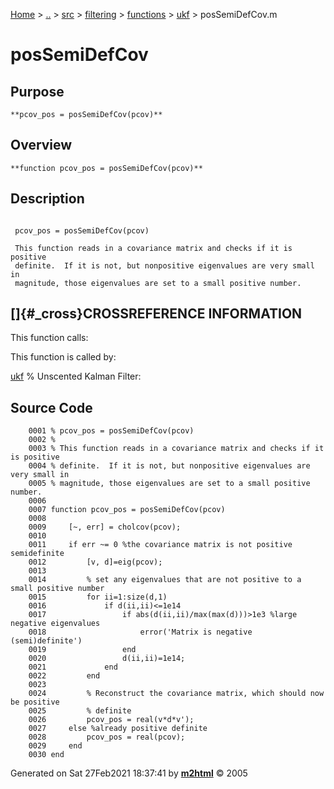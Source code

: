 [Home](../../../../../../index.html) \> [..](#) \> [src](#) \>
[filtering](#) \> [functions](#) \> [ukf](index.md) \> posSemiDefCov.m



# posSemiDefCov

## Purpose 

``` 
**pcov_pos = posSemiDefCov(pcov)**
```

## Overview 

``` 
**function pcov_pos = posSemiDefCov(pcov)**
```

## Description 

```
 
 pcov_pos = posSemiDefCov(pcov)

 This function reads in a covariance matrix and checks if it is positive
 definite.  If it is not, but nonpositive eigenvalues are very small in
 magnitude, those eigenvalues are set to a small positive number.

```

## []{#_cross}CROSSREFERENCE INFORMATION 

This function calls:

This function is called by:

   [ukf](ukf.md "function [X_hat, P, y_hat] = ukf(dynamics, measModel, X_hat, dt,P, Q, R, measAvails, meas,alpha, beta, kappa, model_args)")
    % Unscented Kalman Filter:

## Source Code 

```
    0001 % pcov_pos = posSemiDefCov(pcov)
    0002 %
    0003 % This function reads in a covariance matrix and checks if it is positive
    0004 % definite.  If it is not, but nonpositive eigenvalues are very small in
    0005 % magnitude, those eigenvalues are set to a small positive number.
    0006 
    0007 function pcov_pos = posSemiDefCov(pcov)
    0008 
    0009     [~, err] = cholcov(pcov);
    0010 
    0011     if err ~= 0 %the covariance matrix is not positive semidefinite
    0012         [v, d]=eig(pcov);
    0013 
    0014         % set any eigenvalues that are not positive to a small positive number
    0015         for ii=1:size(d,1)
    0016             if d(ii,ii)<=1e14
    0017                 if abs(d(ii,ii)/max(max(d)))>1e3 %large negative eigenvalues
    0018                     error('Matrix is negative (semi)definite')
    0019                 end
    0020                 d(ii,ii)=1e14;
    0021             end
    0022         end
    0023 
    0024         % Reconstruct the covariance matrix, which should now be positive
    0025         % definite
    0026         pcov_pos = real(v*d*v');
    0027     else %already positive definite
    0028         pcov_pos = real(pcov);
    0029     end
    0030 end
```



Generated on Sat 27Feb2021 18:37:41 by
**[m2html](http://www.artefact.tk/software/matlab/m2html/ "Matlab Documentation in HTML")**
© 2005
